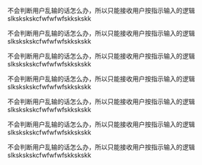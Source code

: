 不会判断用户乱输的话怎么办，所以只能接收用户按指示输入的逻辑slkskskskcfwfwfwfskkskskk

不会判断用户乱输的话怎么办，所以只能接收用户按指示输入的逻辑slkskskskcfwfwfwfskkskskk

不会判断用户乱输的话怎么办，所以只能接收用户按指示输入的逻辑slkskskskcfwfwfwfskkskskk

不会判断用户乱输的话怎么办，所以只能接收用户按指示输入的逻辑slkskskskcfwfwfwfskkskskk

不会判断用户乱输的话怎么办，所以只能接收用户按指示输入的逻辑slkskskskcfwfwfwfskkskskk

不会判断用户乱输的话怎么办，所以只能接收用户按指示输入的逻辑slkskskskcfwfwfwfskkskskk

不会判断用户乱输的话怎么办，所以只能接收用户按指示输入的逻辑slkskskskcfwfwfwfskkskskk

